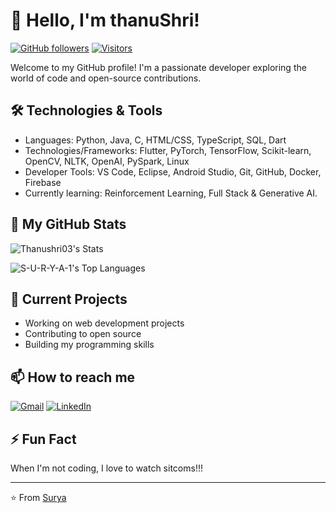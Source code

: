 # 👋 Hello, I'm thanuShri!

[![GitHub followers](https://img.shields.io/github/followers/Thanushri03?style=social)](https://github.com/Thanushri03)
[![Visitors](https://komarev.com/ghpvc/?username=Thanushri03&color=blue)](https://github.com/Thanushri03)

Welcome to my GitHub profile! I'm a passionate developer exploring the world of code and open-source contributions.

## 🛠️ Technologies & Tools

- Languages: Python, Java, C, HTML/CSS, TypeScript, SQL, Dart
- Technologies/Frameworks: Flutter, PyTorch, TensorFlow, Scikit-learn, OpenCV, NLTK, OpenAI, PySpark, Linux
- Developer Tools: VS Code, Eclipse, Android Studio, Git, GitHub, Docker, Firebase
- Currently learning: Reinforcement Learning, Full Stack & Generative AI.

## 🌱 My GitHub Stats
![Thanushri03's Stats](https://github-readme-stats.vercel.app/api?username=Thanushri03&theme=vue-dark&show_icons=true&hide_border=true&count_private=true)<p align="center">

![S-U-R-Y-A-1's Top Languages](https://github-readme-stats.vercel.app/api/top-langs/?username=Thanushri03&theme=blueberry&show_icons=true&hide_border=true&layout=compact)
</p>

## 🔭 Current Projects

- Working on web development projects
- Contributing to open source
- Building my programming skills

## 📫 How to reach me

[![Gmail](https://img.shields.io/badge/-Gmail-D14836?style=flat&logo=Gmail&logoColor=white)](mailto:suryasabari7711@gmail.com)
[![LinkedIn](https://img.shields.io/badge/-LinkedIn-0077B5?style=flat&logo=LinkedIn&logoColor=white)](https://www.linkedin.com/in/suryasivakumar1/)

## ⚡ Fun Fact

When I'm not coding, I love to watch sitcoms!!!

---

⭐ From [Surya](https://github.com/S-U-R-Y-A-1)
